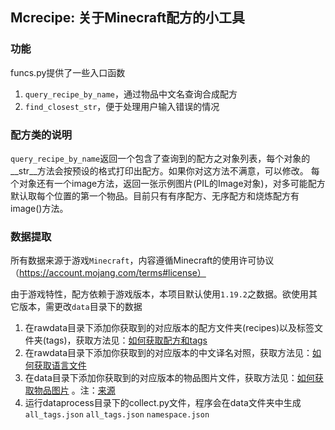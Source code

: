 ## Mcrecipe: 关于Minecraft配方的小工具

### 功能
funcs.py提供了一些入口函数
1. `query_recipe_by_name`，通过物品中文名查询合成配方
2. `find_closest_str`，便于处理用户输入错误的情况

### 配方类的说明
`query_recipe_by_name`返回一个包含了查询到的配方之对象列表，每个对象的__str__方法会按预设的格式打印出配方。如果你对这方法不满意，可以修改。
每个对象还有一个image方法，返回一张示例图片(PIL的Image对象)，对多可能配方默认取每个位置的第一个物品。目前只有有序配方、无序配方和烧炼配方有image()方法。

### 数据提取
所有数据来源于游戏`Minecraft`，内容遵循Minecraft的使用许可协议（https://account.mojang.com/terms#license）

由于游戏特性，配方依赖于游戏版本，本项目默认使用`1.19.2`之数据。欲使用其它版本，需更改`data`目录下的数据

1. 在rawdata目录下添加你获取到的对应版本的配方文件夹(recipes)以及标签文件夹(tags)，获取方法见：[如何获取配方和tags](https://www.reddit.com/r/Minecraft/comments/dccl9j/crafting_recipe_json_files/)
2. 在rawdata目录下添加你获取到的对应版本的中文译名对照，获取方法见：[如何获取语言文件](https://www.bilibili.com/read/cv17737809/)
3. 在data目录下添加你获取到的对应版本的物品图片文件，获取方法见：[如何获取物品图片](https://mc.nerothe.com/) 。注：[来源](https://mc.nerothe.com/)
4. 运行dataprocess目录下的collect.py文件，程序会在data文件夹中生成`all_tags.json` `all_tags.json` `namespace.json`

